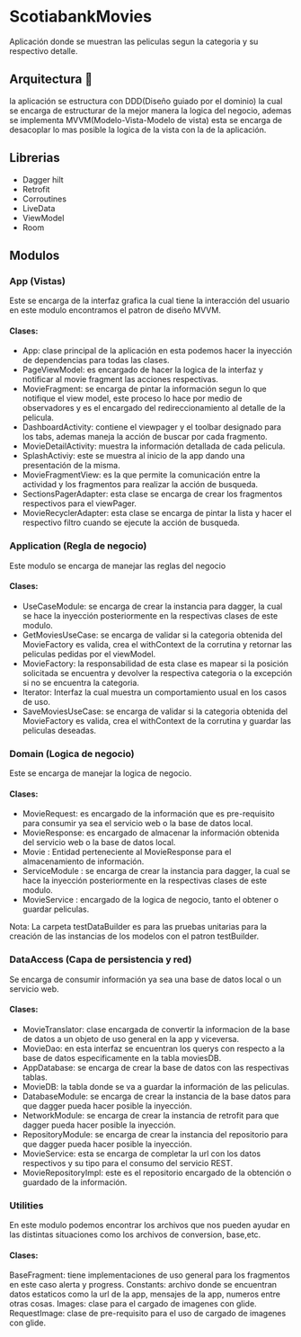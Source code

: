 # ScotiabankMovies

Aplicación donde se muestran las peliculas segun la categoria y su respectivo detalle.

## Arquitectura 🚀

la aplicación se estructura con DDD(Diseño guiado por el dominio) la cual se encarga de estructurar de la mejor manera la logica del negocio, ademas se implementa 
MVVM(Modelo-Vista-Modelo de vista) esta se encarga de desacoplar lo mas posible la logica de la vista con la de la aplicación.

## Librerias

* Dagger hilt
* Retrofit
* Corroutines
* LiveData
* ViewModel
* Room
 
## Modulos

### App (Vistas)

Este se encarga de la interfaz grafica la cual tiene la interacción del usuario en este modulo encontramos el patron de diseño MVVM.

#### Clases:

* App: clase principal de la aplicación en esta podemos hacer la inyección de dependencias para todas las clases. 
* PageViewModel: es encargado de hacer la logica de la interfaz y notificar al movie fragment las acciones respectivas.
* MovieFragment: se encarga de pintar la información segun lo que notifique el view model, este proceso lo hace por medio de observadores y es el encargado
del redireccionamiento al detalle de la pelicula.
* DashboardActivity: contiene el viewpager y el toolbar designado para los tabs, ademas maneja la acción de buscar por cada fragmento.
* MovieDetailActivity: muestra la información detallada de cada pelicula.
* SplashActiviy: este se muestra al inicio de la app dando una presentación de la misma.
* MovieFragmentView: es la que permite la comunicación entre la actividad y los fragmentos para realizar la acción de busqueda.
* SectionsPagerAdapter: esta clase se encarga de crear los fragmentos respectivos para el viewPager.
* MovieRecyclerAdapter: esta clase se encarga de pintar la lista y hacer el respectivo filtro cuando se ejecute la acción de busqueda.

### Application (Regla de negocio)

Este modulo se encarga de manejar las reglas del negocio

#### Clases:

* UseCaseModule: se encarga de crear la instancia para dagger, la cual se hace la inyección posteriormente en la respectivas clases de este modulo.
* GetMoviesUseCase: se encarga de validar si la categoria obtenida del MovieFactory es valida, 
crea el withContext de la corrutina y retornar las peliculas pedidas por el viewModel. 
* MovieFactory: la responsabilidad de esta clase es mapear si la posición solicitada se encuentra y devolver la respectiva categoria
o la excepción si no se encuentra la categoria.
* Iterator: Interfaz la cual muestra un comportamiento usual en los casos de uso. 
* SaveMoviesUseCase: se encarga de validar si la categoria obtenida del MovieFactory es valida, 
crea el withContext de la corrutina y guardar las peliculas deseadas.

### Domain (Logica de negocio)

Este se encarga de manejar la logica de negocio.

#### Clases:

* MovieRequest: es encargado de la información que es pre-requisito para consumir ya sea el servicio web o la base de datos local.
* MovieResponse: es encargado de almacenar la información obtenida del servicio web o la base de datos local.
* Movie : Entidad perteneciente al MovieResponse para el almacenamiento de información.
* ServiceModule : se encarga de crear la instancia para dagger, la cual se hace la inyección posteriormente en la respectivas clases de este modulo.
* MovieService : encargado de la logica de negocio, tanto el obtener o guardar peliculas.

Nota: La carpeta testDataBuilder es para las pruebas unitarias para la creación de las instancias de los modelos con el patron testBuilder.


### DataAccess (Capa de persistencia y red)

Se encarga de consumir información ya sea una base de datos local o un servicio web.

#### Clases:

* MovieTranslator: clase encargada de convertir la informacion de la base de datos a un objeto de uso general en la app y viceversa.
* MovieDao: en esta interfaz se encuentran los querys con respecto a la base de datos especificamente en la tabla moviesDB.
* AppDatabase: se encarga de crear la base de datos con las respectivas tablas.
* MovieDB: la tabla donde se va a guardar la información de las peliculas.
* DatabaseModule: se encarga de crear la instancia de la base datos para que dagger pueda hacer posible la inyección.
* NetworkModule: se encarga de crear la instancia de retrofit para que dagger pueda hacer posible la inyección.
* RepositoryModule: se encarga de crear la instancia del repositorio para que dagger pueda hacer posible la inyección.
* MovieService: esta se encarga de completar la url con los datos respectivos y su tipo para el consumo del servicio REST.
* MovieRepositoryImpl: este es el repositorio encargado de la obtención o guardado de la información.

### Utilities

En este modulo podemos encontrar los  archivos que nos pueden ayudar en las distintas situaciones como los archivos de conversion, base,etc.


#### Clases:

BaseFragment: tiene implementaciones de uso general para los fragmentos en este caso alerta y progress.
Constants: archivo donde se encuentran datos estaticos como la url de la app, mensajes de la app, numeros entre otras cosas.
Images: clase para el cargado de imagenes con glide.
RequestImage: clase de pre-requisito para el uso de cargado de imagenes con glide.
